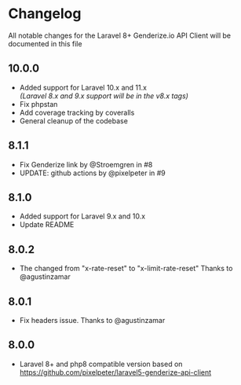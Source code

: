 # Changelog

All notable changes for the Laravel 8+ Genderize.io API Client will be documented in this file
## 10.0.0
- Added support for Laravel 10.x and 11.x<br>
  *(Laravel 8.x and 9.x support will be in the v8.x tags)*
- Fix phpstan
- Add coverage tracking by coveralls
- General cleanup of the codebase

## 8.1.1
- Fix Genderize link by @Stroemgren in #8
- UPDATE: github actions by @pixelpeter in #9

## 8.1.0
- Added support for Laravel 9.x and 10.x
- Update README

## 8.0.2
- The changed from "x-rate-reset" to "x-limit-rate-reset"
  Thanks to @agustinzamar

## 8.0.1
- Fix headers issue. Thanks to @agustinzamar

## 8.0.0
- Laravel 8+ and php8 compatible version based on https://github.com/pixelpeter/laravel5-genderize-api-client
